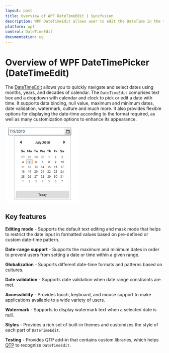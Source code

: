 ```yaml
---
layout: post
title: Overview of WPF DateTimeEdit | Syncfusion
description: WPF DateTimeEdit allows user to edit the DateTime in the text with the support of minimum and maximum value validation, watermark, etc.,
platform: wpf
control: DateTimeEdit
documentation: ug
---
```


# Overview of WPF DateTimePicker (DateTimeEdit)

The [DateTimeEdit](https://help.syncfusion.com/cr/wpf/Syncfusion.Shared.Wpf~Syncfusion.Windows.Shared.DateTimeEdit.html) allows you to quickly navigate and select dates using months, years, and decades of calendar. The `DateTimeEdit` comprises text box and a dropdown with calendar and clock to pick or edit a date with time. It supports data binding, null value, maximum and minimum dates, date validation, watermark, culture and much more. It also provides flexible options for displaying the date-time according to the format required, as well as many customization options to enhance its appearance.

![Overview of DateTimeEdit control](Overview_images/overview.png)

## Key features

**Editing mode** - Supports the default text editing and mask mode that helps to restrict the date input in formatted values based on pre-defined or custom date-time pattern.

**Date-range support** - Supports the maximum and minimum dates in order to prevent users from setting a date or time within a given range.

**Globalization** - Supports different date-time formats and patterns based on cultures.

**Date validation** - Supports date validation when date range constraints are met.

**Accessibility** - Provides touch, keyboard, and mouse support to make applications available to a wide variety of users.

**Watermark** - Supports to display watermark text when a selected date is null.

**Styles** - Provides a rich set of built-in themes and customizes the style of each part of `DateTimeEdit`.

**Testing** - Provides QTP add-in that contains custom libraries, which helps [QTP](https://help.syncfusion.com/wpf/datetimepicker/ui-automation#quick-test-professional-qtp) to recognize `DateTimeEdit`.
